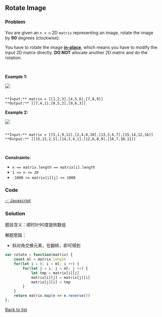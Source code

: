 Rotate Image
---
### Problem
You are given an `n x n` 2D `matrix` representing an image, rotate the image by **90** degrees (clockwise).


You have to rotate the image [**in-place**](https://en.wikipedia.org/wiki/In-place_algorithm), which means you have to modify the input 2D matrix directly. **DO NOT** allocate another 2D matrix and do the rotation.


 


**Example 1:**


![](https://assets.leetcode.com/uploads/2020/08/28/mat1.jpg)

```

**Input:** matrix = [[1,2,3],[4,5,6],[7,8,9]]
**Output:** [[7,4,1],[8,5,2],[9,6,3]]

```

**Example 2:**


![](https://assets.leetcode.com/uploads/2020/08/28/mat2.jpg)

```

**Input:** matrix = [[5,1,9,11],[2,4,8,10],[13,3,6,7],[15,14,12,16]]
**Output:** [[15,13,2,5],[14,3,4,1],[12,6,8,9],[16,7,10,11]]

```

 


**Constraints:**


* `n == matrix.length == matrix[i].length`
* `1 <= n <= 20`
* `-1000 <= matrix[i][j] <= 1000`

### Code
[✅ Javascript](./solution.js)
### Solution
题目含义：顺时针90度旋转数组

解题思路：
- 斜对角交换元素，在翻转，即可得到

```javascript
var rotate = function(matrix) {
    const ml = matrix.length
    for(let i = 0; i < ml; i ++) {
        for(let j = i; j < ml; j ++) {
            let tmp = matrix[i][j]
            matrix[i][j] = matrix[j][i]
            matrix[j][i] = tmp
        }
    }
    return matrix.map(e => e.reverse())
};
```

[Back to list](../README.md)